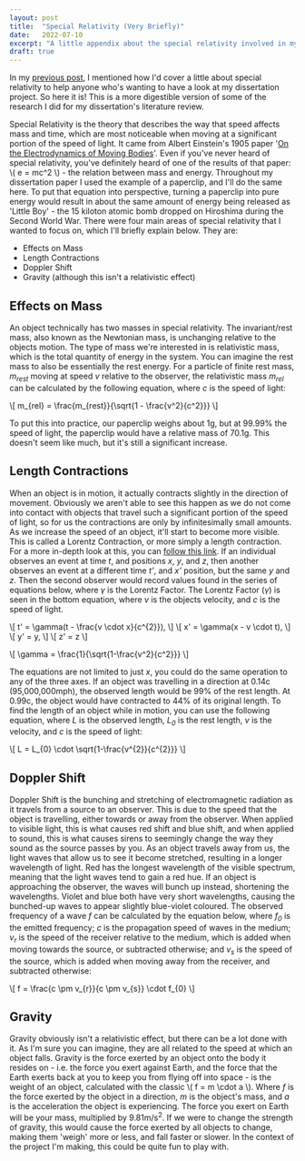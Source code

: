 ```yaml
---
layout: post
title:  "Special Relativity (Very Briefly)"
date:   2022-07-10
excerpt: "A little appendix about the special relativity involved in my dissertation project, explained in the Virtual Reality Development post."
draft: true
---
```


In my [previous post](https://cameron-leech-thomson.github.io/blog/virtual-reality-development/), I mentioned how I'd cover a little about special relativity to help anyone who's wanting to have a look at my dissertation project. So here it is! This is a more digestible version of some of the research I did for my dissertation's literature review.

Special Relativity is the theory that describes the way that speed affects mass and time, which are most noticeable when moving at a significant portion of the speed of light. It came from Albert Einstein's 1905 paper '[On the Electrodynamics of Moving Bodies](https://users.physics.ox.ac.uk/~rtaylor/teaching/specrel.pdf)'. Even if you've never heard of special relativity, you've definitely heard of one of the results of that paper: \\( e = mc^2 \\) - the relation between mass and energy. Throughout my dissertation paper I used the example of a paperclip, and I'll do the same here. To put that equation into perspective, turning a paperclip into pure energy would result in about the same amount of energy being released as 'Little Boy' - the 15 kiloton atomic bomb dropped on Hiroshima during the Second World War. There were four main areas of special relativity that I wanted to focus on, which I'll briefly explain below. They are:

- Effects on Mass
- Length Contractions
- Doppler Shift
- Gravity (although this isn't a relativistic effect)

## Effects on Mass

An object technically has two masses in special relativity. The invariant/rest mass, also known as the Newtonian mass, is unchanging relative to the objects motion. The type of mass we're interested in is relativistic mass, which is the total quantity of energy in the system. You can imagine the rest mass to also be essentially the rest energy. For a particle of finite rest mass, *m<sub>rest</sub>* moving at speed *v* relative to the observer, the relativistic mass *m<sub>rel</sub>* can be calculated by the following equation, where *c* is the speed of light:

\\[ m_{rel} = \frac{m_{rest}}{\sqrt{1 - \frac{v^2}{c^2}}} \\]

To put this into practice, our paperclip weighs about 1g, but at 99.99% the speed of light, the paperclip would have a relative mass of 70.1g. This doesn't seem like much, but it's still a significant increase.

## Length Contractions

When an object is in motion, it actually contracts slightly in the direction of movement. Obviously we aren't able to see this happen as we do not come into contact with objects that travel such a significant portion of the speed of light, so for us the contractions are only by infinitesimally small amounts. As we increase the speed of an object, it'll start to become more visible. This is called a Lorentz Contraction, or more simply a length contraction. For a more in-depth look at this, you can [follow this link](https://en.wikipedia.org/wiki/Length_contraction). If an individual observes an event at time *t*, and positions *x*, *y*, and *z*, then another observes an event at a different time *t’*, and *x’* position, but the same *y* and *z*. Then the second observer would record values found in the series of equations below, where *γ* is the Lorentz Factor. The Lorentz Factor (*γ*) is seen in the bottom equation, where *v* is the objects velocity, and *c* is the speed of light.

\\[ t' = \gamma(t - \frac{v \cdot x}{c^{2}}), \\]
\\[ x' = \gamma(x - v \cdot t), \\]
\\[ y' = y, \\]
\\[ z' = z \\]

\\[ \gamma = \frac{1}{\sqrt{1-\frac{v^2}{c^2}}} \\]

The equations are not limited to just *x*, you could do the same operation to any of the three axes. If an object was travelling in a direction at 0.14c (95,000,000mph), the observed length would be 99% of the rest length. At 0.99c, the object would have contracted to 44% of its original length. To find the length of an object while in motion, you can use the following equation, where *L* is the observed length, *L<sub>0</sub>* is the rest length, *v* is the velocity, and *c* is the speed of light:

\\[ L = L_{0} \cdot \sqrt{1-\frac{v^{2}}{c^{2}}} \\]

## Doppler Shift

Doppler Shift is the bunching and stretching of electromagnetic radiation as it travels from a source to an observer. This is due to the speed that the object is travelling, either towards or away from the observer. When applied to visible light, this is what causes red shift and blue shift, and when applied to sound, this is what causes sirens to seemingly change the way they sound as the source passes by you. As an object travels away from us, the light waves that allow us to see it become stretched, resulting in a longer wavelength of light. Red has the longest wavelength of the visible spectrum, meaning that the light waves tend to gain a red hue. If an object is approaching the observer, the waves will bunch up instead, shortening the wavelengths. Violet and blue both have very short wavelengths, causing the bunched-up waves to appear slightly blue-violet coloured. The observed frequency of a wave *f* can be calculated by the equation below, where *f<sub>0</sub>* is the emitted frequency; *c* is the propagation speed of waves in the medium; *v<sub>r</sub>* is the speed of the receiver relative to the medium, which is added when moving towards the source, or subtracted otherwise; and *v<sub>s</sub>* is the speed of the source, which is added when moving away from the receiver, and subtracted otherwise:

\\[ f = \frac{c \pm v_{r}}{c \pm v_{s}} \cdot f_{0} \\]

## Gravity

Gravity obviously isn't a relativistic effect, but there can be a lot done with it. As I'm sure you can imagine, they are all related to the speed at which an object falls. Gravity is the force exerted by an object onto the body it resides on - i.e. the force you exert against Earth, and the force that the Earth exerts back at you to keep you from flying off into space - is the weight of an object, calculated with the classic \\( f = m \cdot a \\). Where *f* is the force exerted by the object in a direction, *m* is the object's mass, and *a* is the acceleration the object is experiencing. The force you exert on Earth will be your mass, multiplied by 9.81m/s<sup>2</sup>. If we were to change the strength of gravity, this would cause the force exerted by all objects to change, making them 'weigh' more or less, and fall faster or slower. In the context of the project I'm making, this could be quite fun to play with.

